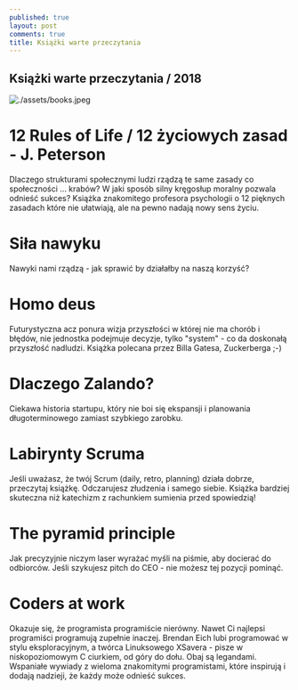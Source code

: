 ```yaml
---
published: true
layout: post
comments: true
title: Książki warte przeczytania
---
```


## Książki warte przeczytania / 2018

![./assets/books.jpeg]({{site.baseurl}}/assets/books.jpeg)

# 12 Rules of Life / 12 życiowych zasad -  J. Peterson

Dlaczego strukturami społecznymi ludzi rządzą te same zasady co społeczności ... krabów?
W jaki sposób silny kręgosłup moralny pozwala odnieść sukces? 
Książka znakomitego profesora psychologii o 12 pięknych zasadach które nie ułatwiają, ale na pewno nadają nowy sens życiu.

# Siła nawyku

Nawyki nami rządzą - jak sprawić by działałby na naszą korzyść?

# Homo deus

Futurystyczna acz ponura wizja przyszłości w której nie ma chorób i błędów, nie jednostka podejmuje decyzje, tylko "system" - co da doskonałą przyszłość nadludzi. Książka polecana przez Billa Gatesa, Zuckerberga ;-)

# Dlaczego Zalando?

Ciekawa historia startupu, który nie boi się ekspansji i planowania długoterminowego zamiast szybkiego zarobku.

# Labirynty Scruma 

Jeśli uważasz, że twój Scrum (daily, retro, planning) działa dobrze, przeczytaj książkę. 
Odczarujesz złudzenia i samego siebie. Książka bardziej skuteczna niż katechizm z rachunkiem sumienia przed spowiedzią!


# The pyramid principle

Jak precyzyjnie niczym laser wyrażać myśli na piśmie, aby docierać do odbiorców. Jeśli szykujesz pitch do CEO - nie możesz tej pozycji pominąć.

# Coders at work

Okazuje się, że programista programiście nierówny. Nawet Ci najlepsi programiści programują zupełnie inaczej. Brendan Eich lubi programować w stylu eksploracyjnym, a twórca Linuksowego XSavera - pisze w niskopoziomowym C ciurkiem, od góry do dołu. Obaj są legandami. Wspaniałe wywiady z wieloma znakomitymi programistami, które inspirują i dodają nadzieji, że każdy może odnieść sukces.
